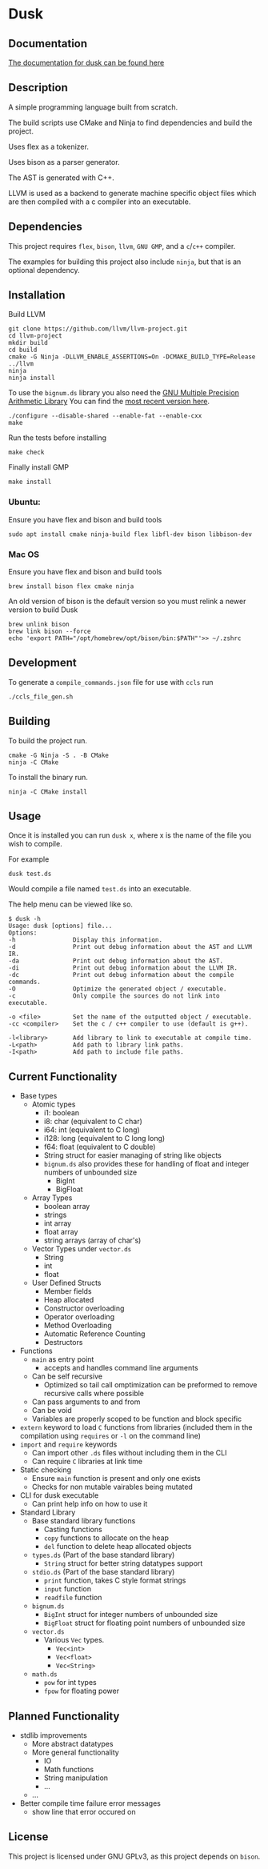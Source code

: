 # Dusk

## Documentation

[The documentation for dusk can be found here](https://kian_shepherd.gitlab.io/Dusk/)

## Description

A simple programming language built from scratch.

The build scripts use CMake and Ninja to find dependencies and build the project.

Uses flex as a tokenizer.

Uses bison as a parser generator.

The AST is generated with C++.

LLVM is used as a backend to generate machine specific object files which are then compiled with a c compiler into an executable.

## Dependencies

This project requires `flex`, `bison`, `llvm`, `GNU GMP`, and a `c`/`c++` compiler.

The examples for building this project also include `ninja`, but that is an optional dependency.

## Installation

Build LLVM 

```
git clone https://github.com/llvm/llvm-project.git
cd llvm-project
mkdir build
cd build
cmake -G Ninja -DLLVM_ENABLE_ASSERTIONS=On -DCMAKE_BUILD_TYPE=Release ../llvm
ninja
ninja install
```

To use the `bignum.ds` library you also need the [GNU Multiple Precision Arithmetic Library](https://gmplib.org/)
You can find the [most recent version here](https://gmplib.org/#DOWNLOAD).

```
./configure --disable-shared --enable-fat --enable-cxx
make
```

 Run the tests before installing

 ```
make check
 ```

Finally install GMP

```
make install
```

### Ubuntu:

Ensure you have flex and bison and build tools 

```
sudo apt install cmake ninja-build flex libfl-dev bison libbison-dev
```

### Mac OS

Ensure you have flex and bison and build tools

```
brew install bison flex cmake ninja
```

An old version of bison is the default version so you must relink a newer version to build Dusk

```
brew unlink bison
brew link bison --force
echo 'export PATH="/opt/homebrew/opt/bison/bin:$PATH"'>> ~/.zshrc
```

## Development

To generate a `compile_commands.json` file for use with `ccls` run

```
./ccls_file_gen.sh
```

## Building

To build the project run.

```
cmake -G Ninja -S . -B CMake
ninja -C CMake
```

To install the binary run.

```
ninja -C CMake install
```

## Usage

Once it is installed you can run `dusk x`, where x is the name of the file you wish to compile.

For example

```
dusk test.ds
```

Would compile a file named `test.ds` into an executable.

The help menu can be viewed like so.

```
$ dusk -h
Usage: dusk [options] file...
Options:
-h                Display this information.
-d                Print out debug information about the AST and LLVM IR.
-da               Print out debug information about the AST.
-di               Print out debug information about the LLVM IR.
-dc               Print out debug information about the compile commands.
-O                Optimize the generated object / executable.
-c                Only compile the sources do not link into executable.

-o <file>         Set the name of the outputted object / executable.
-cc <compiler>    Set the c / c++ compiler to use (default is g++).

-l<library>       Add library to link to executable at compile time.
-L<path>          Add path to library link paths.
-I<path>          Add path to include file paths.
```

## Current Functionality

- Base types
    - Atomic types
        - i1: boolean
        - i8: char   (equivalent to C char)
        - i64: int   (equivalent to C long)
        - i128: long (equivalent to C long long)
        - f64: float (equivalent to C double)
        - String struct for easier managing of string like objects
        - `bignum.ds` also provides these for handling of float and integer numbers of unbounded size
            - BigInt
            - BigFloat
    - Array Types
        - boolean array
        - strings
        - int array
        - float array
        - string arrays (array of char's)
    - Vector Types under `vector.ds`
        - String
        - int
        - float
    - User Defined Structs
        - Member fields
        - Heap allocated
        - Constructor overloading
        - Operator overloading
        - Method Overloading
        - Automatic Reference Counting
        - Destructors
- Functions
    - `main` as entry point
        - accepts and handles command line arguments
    - Can be self recursive
        - Optimized so tail call omptimization can be preformed to remove recursive calls where possible
    - Can pass arguments to and from
    - Can be void
    - Variables are properly scoped to be function and block specific
- `extern` keyword to load `C` functions from libraries (included them in the compilation using `requires` or `-l` on the command line)
- `import` and `require` keywords
    - Can import other `.ds` files without including them in the CLI
    - Can require `C` libraries at link time
- Static checking
    - Ensure `main` function is present and only one exists
    - Checks for non mutable vairables being mutated
- CLI for dusk executable
    - Can print help info on how to use it
- Standard Library
    - Base standard library functions
        - Casting functions
        - `copy` functions to allocate on the heap
        - `del` function to delete heap allocated objects
    - `types.ds` (Part of the base standard library)
        - `String` struct for better string datatypes support
    - `stdio.ds` (Part of the base standard library)
        - `print` function, takes C style format strings
        - `input` function
        - `readfile` function
    - `bignum.ds`
        - `BigInt` struct for integer numbers of unbounded size
        - `BigFloat` struct for floating point numbers of unbounded size
    - `vector.ds`
        - Various `Vec` types.
            - `Vec<int>`
            - `Vec<float>`
            - `Vec<String>`
    - `math.ds`
        - `pow` for int types
        - `fpow` for floating power

## Planned Functionality

-  stdlib improvements
    - More abstract datatypes
    - More general functionality
        - IO
        - Math functions
        - String manipulation
        - ...
    - ...
- Better compile time failure error messages
    - show line that error occured on

## License

This project is licensed under GNU GPLv3, as this project depends on `bison`.

